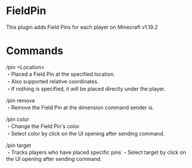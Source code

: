 # FieldPin
This plugin adds Field Pins for each player on Minecraft v1.19.2

# Commands
/pin \<Location\>  
・Placed a Field Pin at the specified location.  
・Also supported relative coordinates.  
・If nothing is specified, it will be placed directly under the player.  

/pin remove  
・Remove the Field Pin at the dimension command sender is.  

/pin color  
・Change the Field Pin's color.  
・Select color by click on the UI opening after sending command.  

/pin target  
・Tracks players who have placed specific pins
・Select target by click on the UI opening after sending command.  
